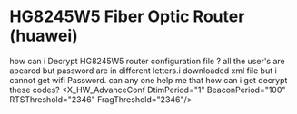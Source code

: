 # HG8245W5 Fiber Optic Router (huawei)
how can i Decrypt HG8245W5 router configuration file ? all the user's are apeared but password are in different letters.i downloaded xml file but i cannot get wifi Password.
can any one help me that how can i get decrypt these codes?
</WiFi>
<WLANConfiguration NumberOfInstances="2">
<WLANConfigurationInstance InstanceID="1" Name="ath0" Enable="1" RegulatoryDomain="GB" Standard="11ng" X_HW_Standard="11bgn" TransmitPower="100" Channel="0" AutoChannelEnable="1" X_HW_HT20="0" SSID="HAROON 2.4G" SSIDAdvertisementEnabled="1" MaxBitRate="auto" WMMEnable="1" BeaconType="WPAand11i" BasicEncryptionModes="None" BasicAuthenticationMode="None" WPAEncryptionModes="TKIPEncryption" WPAAuthenticationMode="PSKAuthentication" IEEE11iEncryptionModes="AESEncryption" IEEE11iAuthenticationMode="PSKAuthentication" X_HW_WPAand11iEncryptionModes="TKIPandAESEncryption" X_HW_WPAand11iAuthenticationMode="PSKAuthentication" WEPKeyIndex="1" WEPEncryptionLevel="104-bit" X_HW_RadiuServer="192.168.0.100" X_HW_RadiusPort="1812" X_HW_RadiusKey="$2&gt;:xH&apos;&amp;&lt;&apos;%2YJei@`5a+4-,+q$wBz!;_ufwD&quot;k4PP$" X_HW_GroupRekey="3600" X_HW_AssociateNum="32" X_HW_Powerlevel="5" X_HW_PowerValue="39" X_HW_WPSKeyWord="128" TotalBytesSent="0" TotalBytesReceived="0" TotalPacketsSent="0" TotalPacketsReceived="0" BSSID="" TransmitPowerSupported="20,40,60,80,100" WMMSupported="1" LowerLayers="InternetGatewayDevice.LANDevice.1.WiFi.Radio.1" X_HW_WAPIEncryptionModes="SMS4" X_HW_WAPIAuthenticationMode="WAPIPSK" X_HW_WAPIServer="192.168.100.200" X_HW_WAPIPort="3810" X_HW_APModuleEnable="1" X_HW_ServiceEnable="1" X_HW_RetryTimeout="20" X_HW_Mode="0" X_HW_VLAN="" MACAddressControlEnabled="0" KeyPassphrase="" BasicDataTransmitRates="1,2,5.5,6,11,12,18,24,36,48,54" OperationalDataTransmitRates="1,2,5.5,11,6,9" InsecureOOBAccessEnabled="0" BeaconAdvertisementEnabled="0" RadioEnabled="1" AutoRateFallBackEnabled="1" LocationDescription="" DeviceOperationMode="InfrastructureAccessPoint" DistanceFromRoot="0" PeerBSSID="" AuthenticationServiceMode="None" UAPSDEnable="0" TotalAssociations="0" Status="" PossibleChannels="" PossibleDataTransmitRates="1,2,5.5,11,6,9" TotalPSKFailures="0" TotalIntegrityFailures="0" UAPSDSupported="1" ChannelsInUse="6" X_HW_RFBand="2.4GHz" X_HW_Channel="6" X_HW_GuardInterval="Auto" X_HW_WebVisibility="1" X_HW_Band="2.4GHz" X_HW_AutoRateFallBackEnabled="1" X_HW_Dual_bandsupport="1" X_HW_LoopStatus="0" X_HW_WorkMode="0" X_HW_MCS="-1" X_IEEE80211wEnabled="0" X_TxBFEnabled="1" X_OCCACEnables="1" AccessEquipmentMac="" X_HW_RetryLevel="3" X_HW_RSSIThresholdEnable="1" X_HW_RSSIThreshold="-88" X_HW_EtherTypeFilter="" Reset="0" ModesSupported="" ModeEnabled="WPA-WPA2-Personal" SecondaryRadiusServerIPAddr="192.168.0.100" SecondaryRadiusServerPort="1812" SecondaryRadiusSecret="" SSIDAlias="cpe-ssid" LastChange="0" SSIDStatus="Up" AccessPointStatus="Enabled" AccessPointAlias="cpe-ssid" SSIDReference="" IsolationEnable="0" X_HW_WPSConfigurated="2" SSIDLowerLayers="Device.WiFi.Radio.1" SSID_Backup="WirelessNet" X_HW_SupportedStandards="b,g,n" ChannelPlus="0" X_HW_AutoChannelScope="" X_SCSEnables="1" X_HW_AutoChannelPeriodically="1" X_HW_DisableMCS="0" X_HW_CanUsedForCover="1" X_HW_UsedForCover="0" X_HW_OriginalSSID="WirelessNet" X_HW_OriginalPassword="" X_HW_OriginalSecurityProfile="" X_HW_JointSSIDIndex="0" AllowedMACAddress="" X_HW_WifiWorkingMode="0" X_TxBFImplicit="1" X_QHOPEnables="1" X_HW_NSSNum="1" X_HW_CurrentOperatingChannelBandwidth="" X_HW_SupportedChannelBandwidths="" X_HW_OperatingChannelBandwidth="">
<ObjExtention>
<Enable Notify="0" AccList="Subscriber"/>
</ObjExtention>
<Stats ErrorsSent="0" ErrorsReceived="0" DiscardPacketsSent="0" DiscardPacketsReceived="0"/>
<WPS X_HW_ConfigMethod="PushButton" DevicePassword="$2|MYmI]HZ9%6{&quot;^7&amp;\6A4,Vsy*M]\B1&amp;/u/NjSza&gt;$" X_HW_PinGenerator="AP" ConfigMethodsSupported="PushButton Label" Enable="0" UUID="d64dd4ec-732d-11be-9ca5-18cf24269889" DeviceName="" X_HW_WPSRegistrationState="Stop"/>
<X_HW_AdvanceConf DtimPeriod="1" BeaconPeriod="100" RTSThreshold="2346" FragThreshold="2346"/>
<WEPKey NumberOfInstances="4">
<WEPKeyInstance InstanceID="1" WEPKey="$242*Y&apos;XO]F!}+*JT0{mW7cf|N!1cX\&apos;QDPb14Lc@1$"/>
<WEPKeyInstance InstanceID="2" WEPKey="$2G&apos;M=0}WOq34MmIL9Ed}O=DG_2x9yG+)Sx&amp;FkJ&apos;T0$"/>
<WEPKeyInstance InstanceID="3" WEPKey="$2gt3V+!9HlQ*~;$I.h.&amp;4a1xM!)%YYCEy=0&gt;5f4t,$"/>
<WEPKeyInstance InstanceID="4" WEPKey="$26;e~ROhz.&gt;8!OxSKiBV=,Pi&apos;F6]*^GhKqED(S]H1$"/>
</WEPKey>
